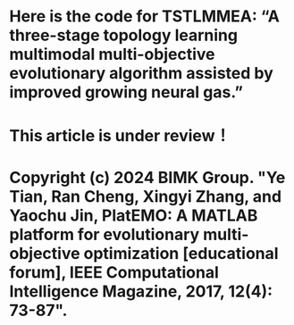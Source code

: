 # Here is the code for TSTLMMEA: “A three-stage topology learning multimodal multi-objective evolutionary algorithm assisted by improved growing neural gas.”
# This article is under review！
# Copyright (c) 2024 BIMK Group. "Ye Tian, Ran Cheng, Xingyi Zhang, and Yaochu Jin, PlatEMO: A MATLAB platform for evolutionary multi-objective optimization [educational forum], IEEE Computational Intelligence Magazine, 2017, 12(4): 73-87".
